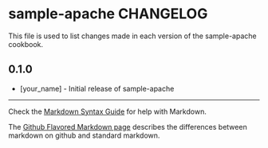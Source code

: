 sample-apache CHANGELOG
=======================

This file is used to list changes made in each version of the sample-apache cookbook.

0.1.0
-----
- [your_name] - Initial release of sample-apache

- - -
Check the [Markdown Syntax Guide](http://daringfireball.net/projects/markdown/syntax) for help with Markdown.

The [Github Flavored Markdown page](http://github.github.com/github-flavored-markdown/) describes the differences between markdown on github and standard markdown.
